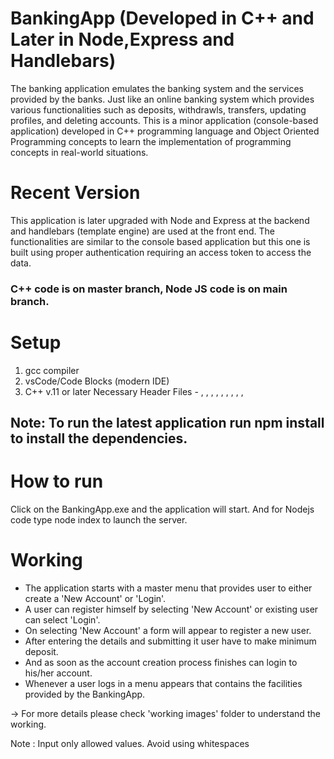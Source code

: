 # BankingApp (Developed in C++ and Later in Node,Express and Handlebars)
The banking application emulates the banking system and the services provided by the banks. Just like an online banking system which provides various functionalities
such as deposits, withdrawls, transfers, updating profiles, and deleting accounts. This is a minor application (console-based application) developed in C++ programming language
and Object Oriented Programming concepts to learn the implementation of programming concepts in real-world situations.
# Recent Version 
This application is later upgraded with Node and Express at the backend and handlebars (template engine) are used at the front end. The functionalities are similar to the console
based application but this one is built using proper authentication requiring an access token to access the data.

### C++ code is on master branch, Node JS code is on main branch.

# Setup
1. gcc compiler
2. vsCode/Code Blocks (modern IDE)
3. C++ v.11 or later
Necessary Header Files - <iostream>,
                         <iomanip>
                         <fstream>,
                         <string>,
                         <vector>,
                         <algorithm>,
                         <utility>,
                         <sstream>,
                         <ctime>,
                         <cmath>,
                         <regex>

## Note: To run the latest application run npm install to install the dependencies.

# How to run
Click on the BankingApp.exe and the application will start.
And for Nodejs code type node index to launch the server.

# Working
- The application starts with a master menu that provides user to either create a 'New Account' or 'Login'.
- A user can register himself by selecting 'New Account' or existing user can select 'Login'. 
- On selecting 'New Account' a form will appear to register a new user. 
- After entering the details and submitting it user have to make minimum deposit. 
- And as soon as the account creation process finishes can login to his/her account.
- Whenever a user logs in a menu appears that contains the facilities provided by the BankingApp.

-> For more details please check 'working images' folder to understand the working.

Note : 
Input only allowed values.
Avoid using whitespaces
